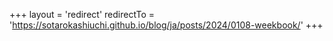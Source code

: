 +++
layout = 'redirect'
redirectTo = 'https://sotarokashiuchi.github.io/blog/ja/posts/2024/0108-weekbook/'
+++
